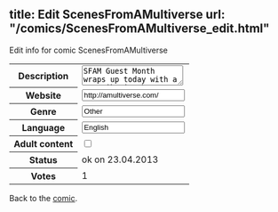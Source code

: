 title: Edit ScenesFromAMultiverse
url: "/comics/ScenesFromAMultiverse_edit.html"
---
Edit info for comic ScenesFromAMultiverse

<form name="comic" action="http://gaepostmail.appengine.com/comic" name="post">
<table class="comicinfo">
<tr>
<th>Description</th><td><textarea name="description">SFAM Guest Month wraps up today with a contribution by Meredith Gran of Octopus Pie that is sure to tickle and delight even the grumpiest of codgers.</textarea></td>
</tr>
<tr>
<th>Website</th><td><input type="text" name="url" value="http://amultiverse.com/"/></td>
</tr>
<tr>
<th>Genre</th><td><input type="text" name="genre" value="Other"/></td>
</tr>
<tr>
<th>Language</th><td><input type="text" name="language" value="English"/></td>
</tr>
<tr>
<th>Adult content</th><td><input type="checkbox" name="adult" value="adult" /></td>
</tr>
<tr>
<th>Status</th><td>ok on 23.04.2013</td>
</tr>
<tr>
<th>Votes</th><td>1</div></td>
</tr>
</table>
</form>

Back to the [comic](/comics/ScenesFromAMultiverse.html).
